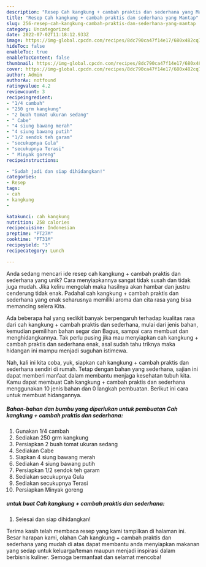 ```yaml
---
description: "Resep Cah kangkung + cambah praktis dan sederhana yang Mantap"
title: "Resep Cah kangkung + cambah praktis dan sederhana yang Mantap"
slug: 256-resep-cah-kangkung-cambah-praktis-dan-sederhana-yang-mantap
category: Uncategorized
date: 2022-07-02T11:18:12.933Z
image: https://img-global.cpcdn.com/recipes/8dc790ca47f14e17/680x482cq70/cah-kangkung-cambah-praktis-dan-sederhana-foto-resep-utama.jpg
hideToc: false
enableToc: true
enableTocContent: false
thumbnail: https://img-global.cpcdn.com/recipes/8dc790ca47f14e17/680x482cq70/cah-kangkung-cambah-praktis-dan-sederhana-foto-resep-utama.jpg
cover: https://img-global.cpcdn.com/recipes/8dc790ca47f14e17/680x482cq70/cah-kangkung-cambah-praktis-dan-sederhana-foto-resep-utama.jpg
author: Admin
authorAv: notfound
ratingvalue: 4.2
reviewcount: 3
recipeingredient:
- "1/4 cambah"
- "250 grm kangkung"
- "2 buah tomat ukuran sedang"
- " Cabe"
- "4 siung bawang merah"
- "4 siung bawang putih"
- "1/2 sendok teh garam"
- "secukupnya Gula"
- "secukupnya Terasi"
- " Minyak goreng"
recipeinstructions:

- "Sudah jadi dan siap dihidangkan!"
categories:
- Resep
tags:
- cah
- kangkung
- 

katakunci: cah kangkung  
nutrition: 258 calories
recipecuisine: Indonesian
preptime: "PT27M"
cooktime: "PT31M"
recipeyield: "3"
recipecategory: Lunch

---
```





Anda sedang mencari ide resep cah kangkung + cambah praktis dan sederhana yang unik? Cara menyiapkannya sangat tidak susah dan tidak juga mudah. Jika keliru mengolah maka hasilnya akan hambar dan justru cenderung tidak enak. Padahal cah kangkung + cambah praktis dan sederhana yang enak seharusnya memiliki aroma dan cita rasa yang bisa memancing selera Kita.





Ada beberapa hal yang sedikit banyak berpengaruh terhadap kualitas rasa dari cah kangkung + cambah praktis dan sederhana, mulai dari jenis bahan, kemudian pemilihan bahan segar dan Bagus, sampai cara membuat dan menghidangkannya. Tak perlu pusing jika mau menyiapkan cah kangkung + cambah praktis dan sederhana enak,      asal sudah tahu triknya maka hidangan ini mampu menjadi suguhan istimewa.





















Nah, kali ini kita coba, yuk, siapkan cah kangkung + cambah praktis dan sederhana sendiri di rumah. Tetap dengan bahan yang sederhana, sajian ini dapat memberi manfaat dalam membantu menjaga kesehatan tubuh kita. Kamu dapat membuat Cah kangkung + cambah praktis dan sederhana menggunakan 10 jenis bahan dan 0 langkah pembuatan. Berikut ini cara untuk membuat hidangannya.

<!--inarticleads1-->

##### Bahan-bahan dan bumbu yang diperlukan untuk pembuatan Cah kangkung + cambah praktis dan sederhana:

1. Gunakan 1/4 cambah
1. Sediakan 250 grm kangkung
1. Persiapkan 2 buah tomat ukuran sedang
1. Sediakan  Cabe
1. Siapkan 4 siung bawang merah
1. Sediakan 4 siung bawang putih
1. Persiapkan 1/2 sendok teh garam
1. Sediakan secukupnya Gula
1. Sediakan secukupnya Terasi
1. Persiapkan  Minyak goreng




<!--inarticleads2-->

#####  untuk buat Cah kangkung + cambah praktis dan sederhana:


1. Selesai dan siap dihidangkan!



Terima kasih telah membaca resep yang kami tampilkan di halaman ini. Besar harapan kami, olahan Cah kangkung + cambah praktis dan sederhana yang mudah di atas dapat membantu anda menyiapkan makanan yang sedap untuk keluarga/teman maupun menjadi inspirasi dalam berbisnis kuliner. Semoga bermanfaat dan selamat mencoba!
